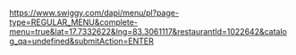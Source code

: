 https://www.swiggy.com/dapi/menu/pl?page-type=REGULAR_MENU&complete-menu=true&lat=17.7332622&lng=83.3061117&restaurantId=1022642&catalog_qa=undefined&submitAction=ENTER
